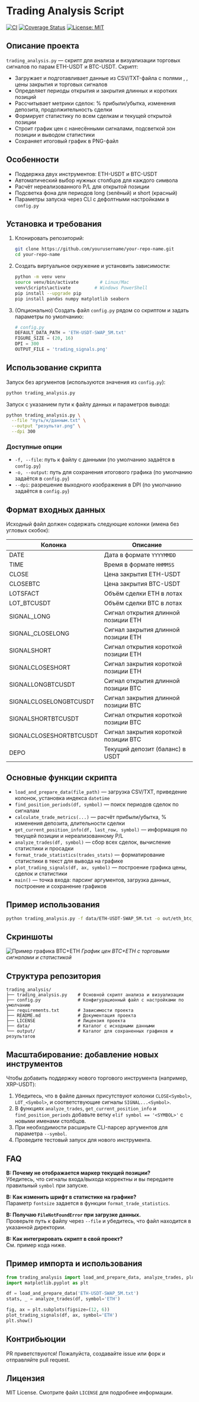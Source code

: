 # Trading Analysis Script

[![CI](https://github.com/yourusername/your-repo-name/actions/workflows/ci.yml/badge.svg)](https://github.com/yourusername/your-repo-name/actions)
[![Coverage Status](https://coveralls.io/repos/github/yourusername/your-repo-name/badge.svg?branch=main)](https://coveralls.io/github/yourusername/your-repo-name?branch=main)
[![License: MIT](https://img.shields.io/badge/License-MIT-blue.svg)](LICENSE)

## Описание проекта

`trading_analysis.py` — скрипт для анализа и визуализации торговых сигналов по парам ETH-USDT и BTC-USDT. Скрипт:
- Загружает и подготавливает данные из CSV/TXT-файла с полями <DATE>, <TIME>, цены закрытия и торговых сигналов
- Определяет периоды открытия и закрытия длинных и коротких позиций
- Рассчитывает метрики сделок: % прибыли/убытка, изменения депозита, продолжительность сделки
- Формирует статистику по всем сделкам и текущей открытой позиции
- Строит график цен с нанесёнными сигналами, подсветкой зон позиции и выводом статистики
- Сохраняет итоговый график в PNG-файл

## Особенности

- Поддержка двух инструментов: ETH-USDT и BTC-USDT
- Автоматический выбор нужных столбцов для каждого символа
- Расчёт нереализованного P/L для открытой позиции
- Подсветка фона для периодов long (зелёный) и short (красный)
- Параметры запуска через CLI с дефолтными настройками в `config.py`

## Установка и требования

1. Клонировать репозиторий:
   ```bash
   git clone https://github.com/yourusername/your-repo-name.git
   cd your-repo-name
   ```

2. Создать виртуальное окружение и установить зависимости:
   ```bash
   python -m venv venv
   source venv/bin/activate        # Linux/Mac
   venv\Scripts\activate         # Windows PowerShell
   pip install --upgrade pip
   pip install pandas numpy matplotlib seaborn
   ```

3. (Опционально) Создать файл `config.py` рядом со скриптом и задать параметры по умолчанию:
   ```python
   # config.py
   DEFAULT_DATA_PATH = 'ETH-USDT-SWAP_5M.txt'
   FIGURE_SIZE = (20, 16)
   DPI = 300
   OUTPUT_FILE = 'trading_signals.png'
   ```

## Использование скрипта

Запуск без аргументов (используются значения из `config.py`):
```bash
python trading_analysis.py
```

Запуск с указанием пути к файлу данных и параметров вывода:
```bash
python trading_analysis.py \
  --file "путь/к/данным.txt" \
  --output "результат.png" \
  --dpi 300
```

### Доступные опции

- `-f, --file`: путь к файлу с данными (по умолчанию задаётся в `config.py`)
- `-o, --output`: путь для сохранения итогового графика (по умолчанию задаётся в `config.py`)
- `--dpi`: разрешение выходного изображения в DPI (по умолчанию задаётся в `config.py`)

## Формат входных данных

Исходный файл должен содержать следующие колонки (имена без угловых скобок):

| Колонка                | Описание                                      |
|------------------------|-----------------------------------------------|
| DATE                   | Дата в формате `YYYYMMDD`                     |
| TIME                   | Время в формате `HHMMSS`                      |
| CLOSE                  | Цена закрытия ETH-USDT                        |
| CLOSEBTC               | Цена закрытия BTC-USDT                        |
| LOTSFACT               | Объём сделки ETH в лотах                      |
| LOT_BTCUSDT            | Объём сделки BTC в лотах                      |
| SIGNAL_LONG            | Сигнал открытия длинной позиции ETH           |
| SIGNAL_CLOSELONG       | Сигнал закрытия длинной позиции ETH           |
| SIGNALSHORT            | Сигнал открытия короткой позиции ETH          |
| SIGNALCLOSESHORT       | Сигнал закрытия короткой позиции ETH          |
| SIGNALLONGBTCUSDT      | Сигнал открытия длинной позиции BTC           |
| SIGNALCLOSELONGBTCUSDT | Сигнал закрытия длинной позиции BTC           |
| SIGNALSHORTBTCUSDT     | Сигнал открытия короткой позиции BTC          |
| SIGNALCLOSESHORTBTCUSDT| Сигнал закрытия короткой позиции BTC          |
| DEPO                   | Текущий депозит (баланс) в USDT               |

## Основные функции скрипта

- `load_and_prepare_data(file_path)` — загрузка CSV/TXT, приведение колонок, установка индекса `datetime`
- `find_position_periods(df, symbol)` — поиск периодов сделок по сигналам
- `calculate_trade_metrics(...)` — расчёт прибыли/убытка, % изменения депозита, длительности сделки
- `get_current_position_info(df, last_row, symbol)` — информация по текущей позиции и нереализованному P/L
- `analyze_trades(df, symbol)` — сбор всех сделок, вычисление статистики и просадки
- `format_trade_statistics(trades_stats)` — форматирование статистики в текст для вывода на графике
- `plot_trading_signals(df, ax, symbol)` — построение графика цены, сделок и статистики
- `main()` — точка входа: парсинг аргументов, загрузка данных, построение и сохранение графиков

## Пример использования

```bash
python trading_analysis.py -f data/ETH-USDT-SWAP_5M.txt -o out/eth_btc_signals.png --dpi 400
```

## Скриншоты

![Пример графика BTC+ETH]([screenshots/2025-04-23_17-44-35.png])
*График цен BTC+ETH с торговыми сигналами и статистикой*


## Структура репозитория

```
trading_analysis/
├── trading_analysis.py    # Основной скрипт анализа и визуализации
├── config.py              # Конфигурационный файл с настройками по умолчанию
├── requirements.txt       # Зависимости проекта
├── README.md              # Документация проекта
├── LICENSE                # Лицензия проекта
├── data/                  # Каталог с исходными данными
└── output/                # Каталог для сохраненных графиков и результатов
```

## Масштабирование: добавление новых инструментов

Чтобы добавить поддержку нового торгового инструмента (например, XRP-USDT):
1. Убедитесь, что в файле данных присутствуют колонки `CLOSE<Symbol>`, `LOT_<Symbol>`, и соответствующие сигналы `SIGNAL...<Symbol>`.
2. В функциях `analyze_trades`, `get_current_position_info` и `find_position_periods` добавьте ветку `elif symbol == '<SYMBOL>'` с новыми именами столбцов.
3. При необходимости расширьте CLI-парсер аргументов для параметра `--symbol`.
4. Проведите тестовый запуск для нового инструмента.

## FAQ

**В: Почему не отображается маркер текущей позиции?**  
Убедитесь, что сигналы входа/выхода корректны и вы передаете правильный `symbol` при запуске.

**В: Как изменить шрифт в статистике на графике?**  
Параметр `fontsize` задается в функции `format_trade_statistics`.

**В: Получаю `FileNotFoundError` при загрузке данных.**  
Проверьте путь к файлу через `--file` и убедитесь, что файл находится в указанной директории.

**В: Как интегрировать скрипт в свой проект?**  
См. пример кода ниже.

## Пример импорта и использования

```python
from trading_analysis import load_and_prepare_data, analyze_trades, plot_trading_signals
import matplotlib.pyplot as plt

df = load_and_prepare_data('ETH-USDT-SWAP_5M.txt')
stats, _ = analyze_trades(df, symbol='ETH')

fig, ax = plt.subplots(figsize=(12, 6))
plot_trading_signals(df, ax, symbol='ETH')
plt.show()
```

## Контрибьюции

PR приветствуются! Пожалуйста, создавайте issue или форк и отправляйте pull request.

## Лицензия

MIT License. Смотрите файл `LICENSE` для подробнее информации. 
